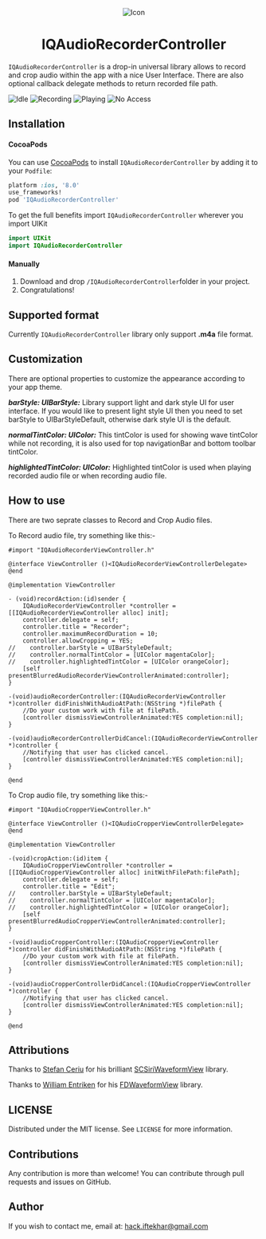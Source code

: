 <p align="center">
  <img src="https://raw.githubusercontent.com/hackiftekhar/IQAudioRecorderController/master/Screenshot/iconScreenshot.png" alt="Icon"/>
</p>
<H1 align="center">IQAudioRecorderController</H1>

`IQAudioRecorderController` is a drop-in universal library allows to record and crop audio within the app with a nice User Interface. There are also optional callback delegate methods to return recorded file path.

![Idle](./Screenshot/Screenshot_Idle.jpeg)
![Recording](./Screenshot/Screenshot_Recording.jpg)
![Playing](./Screenshot/Screenshot_Playing.jpeg)
![No Access](./Screenshot/Screenshot_Cropping.jpg)

## Installation

#### CocoaPods
You can use [CocoaPods](http://cocoapods.org/) to install `IQAudioRecorderController` by adding it to your `Podfile`:

```ruby
platform :ios, '8.0'
use_frameworks!
pod 'IQAudioRecorderController'
```

To get the full benefits import `IQAudioRecorderController` wherever you import UIKit

``` swift
import UIKit
import IQAudioRecorderController
```

#### Manually
1. Download and drop ```/IQAudioRecorderController```folder in your project.  
2. Congratulations!

## Supported format
Currently `IQAudioRecorderController` library only support **.m4a** file format.

## Customization
There are optional properties to customize the appearance according to your app theme.

***barStyle: UIBarStyle:***
Library support light and dark style UI for user interface. If you would like to present light style UI then you need to set barStyle to UIBarStyleDefault, otherwise dark style UI is the default.

***normalTintColor: UIColor:***
This tintColor is used for showing wave tintColor while not recording, it is also used for top navigationBar and bottom toolbar tintColor.

***highlightedTintColor: UIColor:***
Highlighted tintColor is used when playing recorded audio file or when recording audio file.

## How to use

There are two seprate classes to Record and Crop Audio files.

To Record audio file, try something like this:-

```objc
#import "IQAudioRecorderViewController.h"

@interface ViewController ()<IQAudioRecorderViewControllerDelegate>
@end

@implementation ViewController

- (void)recordAction:(id)sender {
    IQAudioRecorderViewController *controller = [[IQAudioRecorderViewController alloc] init];
    controller.delegate = self;
    controller.title = "Recorder";
    controller.maximumRecordDuration = 10;
    controller.allowCropping = YES;
//    controller.barStyle = UIBarStyleDefault;
//    controller.normalTintColor = [UIColor magentaColor];
//    controller.highlightedTintColor = [UIColor orangeColor];
    [self presentBlurredAudioRecorderViewControllerAnimated:controller];
}

-(void)audioRecorderController:(IQAudioRecorderViewController *)controller didFinishWithAudioAtPath:(NSString *)filePath {
    //Do your custom work with file at filePath.
    [controller dismissViewControllerAnimated:YES completion:nil];
}

-(void)audioRecorderControllerDidCancel:(IQAudioRecorderViewController *)controller {
    //Notifying that user has clicked cancel.
    [controller dismissViewControllerAnimated:YES completion:nil];
}

@end
```

To Crop audio file, try something like this:-

```objc
#import "IQAudioCropperViewController.h"

@interface ViewController ()<IQAudioCropperViewControllerDelegate>
@end

@implementation ViewController

-(void)cropAction:(id)item {
    IQAudioCropperViewController *controller = [[IQAudioCropperViewController alloc] initWithFilePath:filePath];
    controller.delegate = self;
    controller.title = "Edit";
//    controller.barStyle = UIBarStyleDefault;
//    controller.normalTintColor = [UIColor magentaColor];
//    controller.highlightedTintColor = [UIColor orangeColor];
    [self presentBlurredAudioCropperViewControllerAnimated:controller];
}

-(void)audioCropperController:(IQAudioCropperViewController *)controller didFinishWithAudioAtPath:(NSString *)filePath {
    //Do your custom work with file at filePath.
    [controller dismissViewControllerAnimated:YES completion:nil];
}

-(void)audioCropperControllerDidCancel:(IQAudioCropperViewController *)controller {
    //Notifying that user has clicked cancel.
    [controller dismissViewControllerAnimated:YES completion:nil];
}

@end
```

## Attributions

Thanks to [Stefan Ceriu](https://github.com/stefanceriu) for his brilliant [SCSiriWaveformView](https://github.com/stefanceriu/SCSiriWaveformView) library.

Thanks to [William Entriken](https://github.com/fulldecent) for his [FDWaveformView](https://github.com/fulldecent/FDWaveformView) library.

## LICENSE

Distributed under the MIT license. See ``LICENSE`` for more information.

## Contributions

Any contribution is more than welcome! You can contribute through pull requests and issues on GitHub.

## Author

If you wish to contact me, email at: hack.iftekhar@gmail.com
